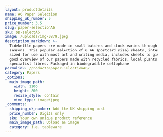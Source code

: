 ```yaml
---
layout: productdetails
name: A6 Paper Selection
shipping_uk_number: 0
price_number: 3.5
slug: paper-selectionA6
sku: pp-selectA6
image: /uploads/img-0879.jpeg
description_markdown: >-
  Tidekettle papers are made in small batches and stock varies through the
  seasons. This popular selection of 6 A6 (postcard size) sheets, internally
  sized for use with most art and writing media, includes sheets to give you a
  good overview of our papers made with recycled fabrics, local plants and
  specialist fibres. Packaged in biodegradable cellophane.
permalink: /products/paper-selectionA6/
category: Papers
_options:
  main_image_path:
    width: 1200
    height: 800
    resize_style: contain
    mime_type: image/jpeg
_comments:
  shipping_uk_number: Add the UK shipping cost
  price_number: Digits only
  sku: Your own unique product reference
  main_image_path: Upload an image
  category: i.e. tableware
---
```



